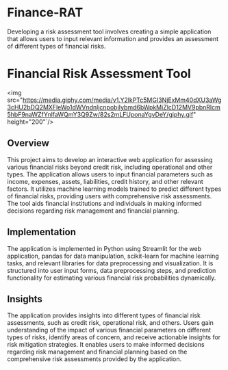 # Finance-RAT
 Developing a risk assessment tool involves creating a simple application that allows users to input relevant information and provides an assessment of different types of financial risks.
# Financial Risk Assessment Tool

<img src="https://media.giphy.com/media/v1.Y2lkPTc5MGI3NjExMm40dXU3aWg3cHU2bDQ2MXFleWo1dWVndnljcnpobjIybmd6bWpkMiZlcD12MV9pbnRlcm5hbF9naWZfYnlfaWQmY3Q9Zw/82s2mLFUponaYgvDeY/giphy.gif" height="200"`/>
## Overview
This project aims to develop an interactive web application for assessing various financial risks beyond credit risk, including operational and other types. The application allows users to input financial parameters such as income, expenses, assets, liabilities, credit history, and other relevant factors. It utilizes machine learning models trained to predict different types of financial risks, providing users with comprehensive risk assessments. The tool aids financial institutions and individuals in making informed decisions regarding risk management and financial planning.

## Implementation
The application is implemented in Python using Streamlit for the web application, pandas for data manipulation, scikit-learn for machine learning tasks, and relevant libraries for data preprocessing and visualization. It is structured into user input forms, data preprocessing steps, and prediction functionality for estimating various financial risk probabilities dynamically.

## Insights
The application provides insights into different types of financial risk assessments, such as credit risk, operational risk, and others. Users gain understanding of the impact of various financial parameters on different types of risks, identify areas of concern, and receive actionable insights for risk mitigation strategies. It enables users to make informed decisions regarding risk management and financial planning based on the comprehensive risk assessments provided by the application.
